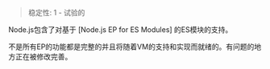 
<!--introduced_in=v9.x.x-->

> 稳定性: 1 - 试验的

<!--name=esm-->

Node.js包含了对基于 [Node.js EP for ES Modules] 的ES模块的支持。

不是所有EP的功能都是完整的并且将随着VM的支持和实现而就绪的。有问题的地方正在被修改完善。

